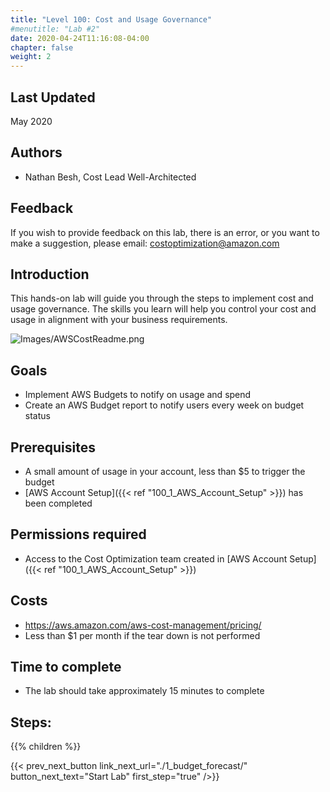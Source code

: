 ```yaml
---
title: "Level 100: Cost and Usage Governance"
#menutitle: "Lab #2"
date: 2020-04-24T11:16:08-04:00
chapter: false
weight: 2
---
```

## Last Updated
May 2020

## Authors
- Nathan Besh, Cost Lead Well-Architected


## Feedback
If you wish to provide feedback on this lab, there is an error, or you want to make a suggestion, please email: costoptimization@amazon.com


## Introduction
 This hands-on lab will guide you through the steps to implement cost and usage governance. The skills you learn will help you control your cost and usage in alignment with your business requirements.

![Images/AWSCostReadme.png](/Cost/100_2_Cost_and_Usage_Governance/Images/AWSCostReadme.png)

## Goals
- Implement AWS Budgets to notify on usage and spend
- Create an AWS Budget report to notify users every week on budget status

## Prerequisites
- A small amount of usage in your account, less than $5 to trigger the budget
- [AWS Account Setup]({{< ref "100_1_AWS_Account_Setup" >}}) has been completed


## Permissions required
- Access to the Cost Optimization team created in [AWS Account Setup]({{< ref "100_1_AWS_Account_Setup" >}})

## Costs
- https://aws.amazon.com/aws-cost-management/pricing/
- Less than $1 per month if the tear down is not performed

## Time to complete
- The lab should take approximately 15 minutes to complete

## Steps:
{{% children  %}}

{{< prev_next_button link_next_url="./1_budget_forecast/" button_next_text="Start Lab" first_step="true" />}}
